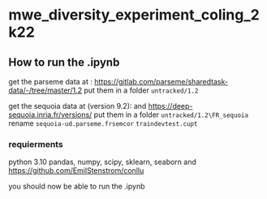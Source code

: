 # mwe_diversity_experiment_coling_2k22

## How to run the .ipynb
get the parseme data at : https://gitlab.com/parseme/sharedtask-data/-/tree/master/1.2
put them in a folder `untracked/1.2`

get the sequoia data at (version 9.2): and https://deep-sequoia.inria.fr/versions/
put them in a folder `untracked/1.2\FR_sequoia`
rename `sequoia-ud.parseme.frsemcor` `traindevtest.cupt`

### requierments
python 3.10
pandas, numpy, scipy, sklearn, seaborn and https://github.com/EmilStenstrom/conllu

you should now be able to run the .ipynb

